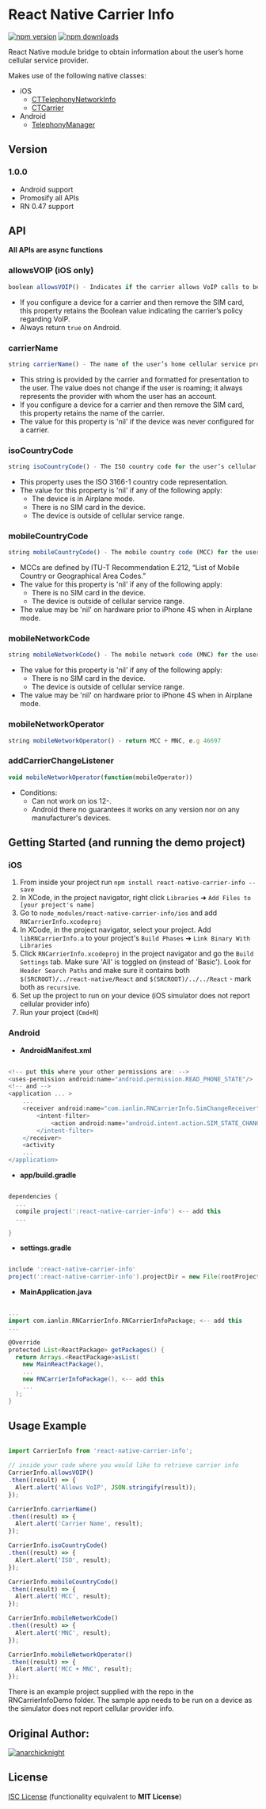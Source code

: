 # React Native Carrier Info

[![npm version](https://badge.fury.io/js/react-native-carrier-info.svg)](https://badge.fury.io/js/react-native-carrier-info)
[![npm downloads](https://img.shields.io/npm/dm/react-native-carrier-info.svg?maxAge=2592000)](https://img.shields.io/npm/dm/react-native-carrier-info.svg?maxAge=2592000)

React Native module bridge to obtain information about the user’s home cellular service provider.

Makes use of the following native classes:

- iOS
  - [CTTelephonyNetworkInfo](https://developer.apple.com/library/prerelease/ios/documentation/NetworkingInternet/Reference/CTTelephonyNetworkInfo/index.html#//apple_ref/occ/cl/CTTelephonyNetworkInfo)
  - [CTCarrier](https://developer.apple.com/library/prerelease/ios/documentation/NetworkingInternet/Reference/CTCarrier/index.html#//apple_ref/doc/c_ref/CTCarrier)
- Android
  - [TelephonyManager](https://developer.android.com/reference/android/telephony/TelephonyManager.html)

## Version

### 1.0.0

- Android support
- Promosify all APIs
- RN 0.47 support

## API

**All APIs are async functions**

### allowsVOIP (iOS only)

```javascript
boolean allowsVOIP() - Indicates if the carrier allows VoIP calls to be made on its network.
```

- If you configure a device for a carrier and then remove the SIM card, this property retains the Boolean value indicating the carrier’s policy regarding VoIP.
- Always return `true` on Android.

### carrierName

```js
string carrierName() - The name of the user’s home cellular service provider.
```

- This string is provided by the carrier and formatted for presentation to the user. The value does not change if the user is roaming; it always represents the provider with whom the user has an account.
- If you configure a device for a carrier and then remove the SIM card, this property retains the name of the carrier.
- The value for this property is 'nil' if the device was never configured for a carrier.

### isoCountryCode

```js
string isoCountryCode() - The ISO country code for the user’s cellular service provider.
```

- This property uses the ISO 3166-1 country code representation.
- The value for this property is 'nil' if any of the following apply:
  - The device is in Airplane mode.
  - There is no SIM card in the device.
  - The device is outside of cellular service range.

### mobileCountryCode

```js
string mobileCountryCode() - The mobile country code (MCC) for the user’s cellular service provider.
```

- MCCs are defined by ITU-T Recommendation E.212, “List of Mobile Country or Geographical Area Codes.”
- The value for this property is 'nil' if any of the following apply:
  - There is no SIM card in the device.
  - The device is outside of cellular service range.
- The value may be 'nil' on hardware prior to iPhone 4S when in Airplane mode.

### mobileNetworkCode

```js
string mobileNetworkCode() - The mobile network code (MNC) for the user’s cellular service provider.
```

- The value for this property is 'nil' if any of the following apply:
  - There is no SIM card in the device.
  - The device is outside of cellular service range.
- The value may be 'nil' on hardware prior to iPhone 4S when in Airplane mode.

### mobileNetworkOperator

```js
string mobileNetworkOperator() - return MCC + MNC, e.g 46697
```

### addCarrierChangeListener

```js
void mobileNetworkOperator(function(mobileOperator))
```

- Conditions:
    - Can not work on ios 12-.
    - Android there no guarantees it works on any version nor on any manufacturer's devices.

## Getting Started (and running the demo project)

### iOS

1. From inside your project run `npm install react-native-carrier-info --save`
2. In XCode, in the project navigator, right click `Libraries` ➜ `Add Files to [your project's name]`
3. Go to `node_modules/react-native-carrier-info/ios` and add `RNCarrierInfo.xcodeproj`
4. In XCode, in the project navigator, select your project. Add `libRNCarrierInfo.a` to your project's `Build Phases` ➜ `Link Binary With Libraries`
5. Click `RNCarrierInfo.xcodeproj` in the project navigator and go the `Build Settings` tab. Make sure 'All' is toggled on (instead of 'Basic'). Look for `Header Search Paths` and make sure it contains both `$(SRCROOT)/../react-native/React` and `$(SRCROOT)/../../React` - mark both as `recursive`.
6. Set up the project to run on your device (iOS simulator does not report cellular provider info)
7. Run your project (`Cmd+R`)

### Android

- **AndroidManifest.xml**

```gradle

<!-- put this where your other permissions are: -->
<uses-permission android:name="android.permission.READ_PHONE_STATE"/>
<!-- and -->
<application ... >
    ...
    <receiver android:name="com.ianlin.RNCarrierInfo.SimChangeReceiver">
        <intent-filter>
            <action android:name="android.intent.action.SIM_STATE_CHANGED"/>
        </intent-filter>
    </receiver>
    <activity
    ...
</application>

```


- **app/build.gradle**

```gradle

dependencies {
  ...
  compile project(':react-native-carrier-info') <-- add this
  ...

}

```

- **settings.gradle**

```gradle

include ':react-native-carrier-info'
project(':react-native-carrier-info').projectDir = new File(rootProject.projectDir, '../node_modules/react-native-carrier-info/android')

```

- **MainApplication.java**

```gradle

...
import com.ianlin.RNCarrierInfo.RNCarrierInfoPackage; <-- add this
...

@Override
protected List<ReactPackage> getPackages() {
  return Arrays.<ReactPackage>asList(
    new MainReactPackage(),
    ...
    new RNCarrierInfoPackage(), <-- add this
    ...
  );
}

```

## Usage Example

```js

import CarrierInfo from 'react-native-carrier-info';

// inside your code where you would like to retrieve carrier info
CarrierInfo.allowsVOIP()
.then((result) => {
  Alert.alert('Allows VoIP', JSON.stringify(result));
});

CarrierInfo.carrierName()
.then((result) => {
  Alert.alert('Carrier Name', result);
});

CarrierInfo.isoCountryCode()
.then((result) => {
  Alert.alert('ISO', result);
});

CarrierInfo.mobileCountryCode()
.then((result) => {
  Alert.alert('MCC', result);
});

CarrierInfo.mobileNetworkCode()
.then((result) => {
  Alert.alert('MNC', result);
});

CarrierInfo.mobileNetworkOperator()
.then((result) => {
  Alert.alert('MCC + MNC', result);
});

```

There is an example project supplied with the repo in the RNCarrierInfoDemo folder. The sample app needs to be run on a device as the simulator does not report cellular provider info.

## Original Author:

[![anarchicknight](https://avatars1.githubusercontent.com/u/11375227?s=48)](https://github.com/anarchicknight)

## License

[ISC License](https://opensource.org/licenses/ISC) (functionality equivalent to **MIT License**)
